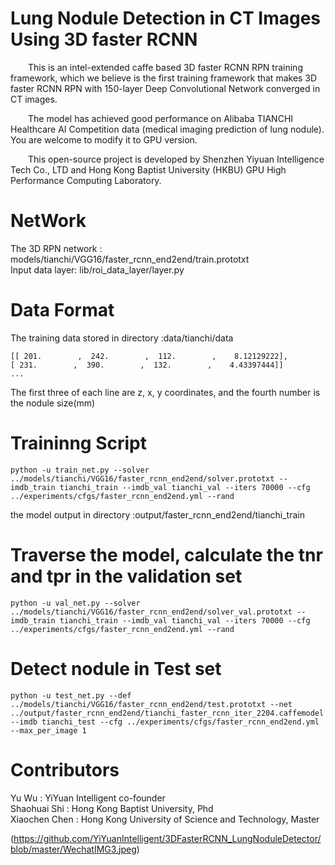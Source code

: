 # Lung Nodule Detection in CT Images Using 3D faster RCNN <br>
&emsp;&emsp;This is an intel-extended caffe based 3D faster RCNN RPN training framework, which we believe is the first training framework that makes 3D faster RCNN RPN with 150-layer Deep Convolutional Network converged in CT images.  

&emsp;&emsp;The model has achieved good performance on Alibaba TIANCHI Healthcare AI Competition data (medical imaging prediction of lung nodule). You are welcome to modify it to GPU version.  

&emsp;&emsp;This open-source project is developed by Shenzhen Yiyuan Intelligence Tech Co., LTD and Hong Kong Baptist University (HKBU) GPU High Performance Computing Laboratory.

# NetWork
The 3D RPN network : models/tianchi/VGG16/faster_rcnn_end2end/train.prototxt<br>
Input data layer: lib/roi_data_layer/layer.py 
# Data Format
The training data stored in directory :data/tianchi/data 
```
[[ 201.        ,  242.        ,  112.        ,    8.12129222],
[ 231.        ,  390.        ,  132.        ,    4.43397444]]
...
```
The first three of each line are z, x, y coordinates, and the fourth number is the nodule size(mm) <br>

# Traininng  Script
```
python -u train_net.py --solver ../models/tianchi/VGG16/faster_rcnn_end2end/solver.prototxt --imdb_train tianchi_train --imdb_val tianchi_val --iters 70000 --cfg ../experiments/cfgs/faster_rcnn_end2end.yml --rand
```
the model output in directory :output/faster_rcnn_end2end/tianchi_train<br>


# Traverse the model, calculate the tnr and tpr in the validation set
```
python -u val_net.py --solver ../models/tianchi/VGG16/faster_rcnn_end2end/solver_val.prototxt --imdb_train tianchi_train --imdb_val tianchi_val --iters 70000 --cfg ../experiments/cfgs/faster_rcnn_end2end.yml --rand
```
# Detect nodule in Test set 
```
python -u test_net.py --def ../models/tianchi/VGG16/faster_rcnn_end2end/test.prototxt --net ../output/faster_rcnn_end2end/tianchi_faster_rcnn_iter_2204.caffemodel --imdb tianchi_test --cfg ../experiments/cfgs/faster_rcnn_end2end.yml --max_per_image 1
```
# Contributors
Yu Wu : YiYuan Intelligent co-founder <br>
Shaohuai Shi : Hong Kong Baptist University, Phd<br>
Xiaochen Chen : Hong Kong University of Science and Technology, Master

(https://github.com/YiYuanIntelligent/3DFasterRCNN_LungNoduleDetector/blob/master/WechatIMG3.jpeg)
